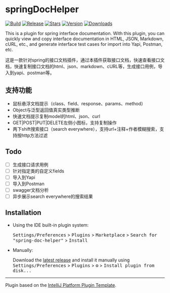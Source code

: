 # springDocHelper
[![Build](https://github.com/OptimisticGeek/spring-doc-helper/actions/workflows/build.yml/badge.svg)](https://github.com/OptimisticGeek/spring-doc-helper/actions/workflows/build.yml)
[![Release](https://badgen.net/github/release/OptimisticGeek/spring-doc-helper)](https://github.com/OptimisticGeek/spring-doc-helper/releases)
[![Stars](https://badgen.net/github/stars/OptimisticGeek/spring-doc-helper)](https://github.com/OptimisticGeek/spring-doc-helper/releases)
[![Version](https://img.shields.io/jetbrains/plugin/v/23730-springdochelper)](https://plugins.jetbrains.com/plugin/23730-springdochelper)
[![Downloads](https://img.shields.io/jetbrains/plugin/d/23730-springdochelper)](https://plugins.jetbrains.com/plugin/23730-springdochelper)
  
<!-- Plugin description -->
This is a plugin for spring interface documentation. With this plugin, you can quickly view and copy interface documentation in HTML, JSON, Markdown, cURL, etc., and generate interface test cases for import into Yapi, Postman, etc.

这是一款针对spring的接口文档插件，通过本插件获取接口文档，快速查看接口文档，快速复制接口文档的html、json、markdown、cURL等，生成接口用例，导入到yapi、postman等。

## 支持功能
- 鼠标悬浮文档提示（class、field、response、params、method）
- Object与泛型返回值真实类型推断
- 快速文档提示复制model的html、json、curl
- GET|POST|PUT|DELETE左侧小图标，支持复制操作
- 两下shift搜索接口（search everywhere），支持url+注释+作者模糊搜索，支持按http方法过滤

## Todo
- [ ] 生成接口请求用例
- [ ] 针对指定类的自定义fields
- [ ] 导入到Yapi
- [ ] 导入到Postman
- [ ] swagger文档分析
- [ ] 异步展示search everywhere的搜索结果
<!-- Plugin description end -->

## Installation

- Using the IDE built-in plugin system:
  
  <kbd>Settings/Preferences</kbd> > <kbd>Plugins</kbd> > <kbd>Marketplace</kbd> > <kbd>Search for "spring-doc-helper"</kbd> >
  <kbd>Install</kbd>
  
- Manually:

  Download the [latest release](https://github.com/OptimisticGeek/spring-doc-helper/releases/latest) and install it manually using
  <kbd>Settings/Preferences</kbd> > <kbd>Plugins</kbd> > <kbd>⚙️</kbd> > <kbd>Install plugin from disk...</kbd>
---
Plugin based on the [IntelliJ Platform Plugin Template][template].

[template]: https://github.com/JetBrains/intellij-platform-plugin-template
[docs:plugin-description]: https://plugins.jetbrains.com/docs/intellij/plugin-user-experience.html#plugin-description-and-presentation
